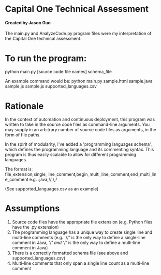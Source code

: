 # Capital One Technical Assessment 
#### Created by Jason Guo

The main.py and AnalyzeCode.py program files were my interpretation of
the Capital One technical assessment.

# To run the program:
python main.py [source code file names] schema_file

An example command would be:
python main.py sample.html sample.java sample.js sample.js supported_languages.csv

# Rationale
In the context of automation and continuous deployment, this program
was written to take in the source code files as command-line arguments.
You may supply in an arbitrary number of source code files as arguments,
in the form of file paths.

In the spirit of modularity, I've added a 'programming languages schema', 
which defines the programming language and its commenting syntax. This program
is thus easily scalable to allow for different programming languages.

The format is:
      file_extension,single_line_comment,begin_multi_line_comment,end_multi_line_comment
e.g.  .java,//,/*,*/

(See supported_languages.csv as an example)

# Assumptions
1. Source code files have the appropriate file extension (e.g. Python files have the .py extension)
2. The programming language has a unique way to create single line and multi-line comments (e.g. '//' is the only way to define a single-line comment in Java, '/*' and '*/' is the only way to define a multi-line comment in Java)
3. There is a correctly formatted schema file (see above and supported_languages.csv)
4. Multi-line comments that only span a single line count as a multi-line comment

